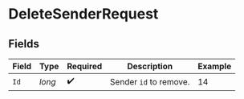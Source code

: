 # DeleteSenderRequest


## Fields

| Field                  | Type                   | Required               | Description            | Example                |
| ---------------------- | ---------------------- | ---------------------- | ---------------------- | ---------------------- |
| `Id`                   | *long*                 | :heavy_check_mark:     | Sender `id` to remove. | 14                     |